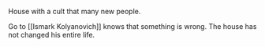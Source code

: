 House with a cult that many new people. 

Go to [[Ismark Kolyanovich]] knows that something is wrong. The house has not changed his entire life.
